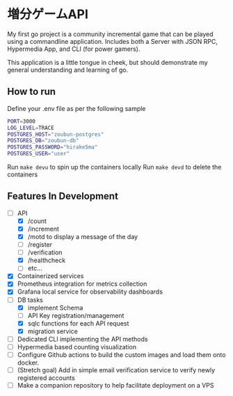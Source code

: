 # 増分ゲームAPI

My first go project is a community incremental game that can be played using a
commandline application. Includes both a Server with JSON RPC, Hypermedia App,
and CLI (for power gamers).

This application is a little tongue in cheek, but should demonstrate my general
understanding and learning of go.

## How to run

Define your .env file as per the following sample

```sh
PORT=3000
LOG_LEVEL=TRACE
POSTGRES_HOST="zoubun-postgres"
POSTGRES_DB="zoubun-db"
POSTGRES_PASSWORD="hirake5ma"
POSTGRES_USER="user"
```

Run `make devu` to spin up the containers locally
Run `make devd` to delete the containers


## Features In Development

- [ ] API
    - [x] /count
    - [x] /increment
    - [x] /motd to display a message of the day
    - [ ] /register
    - [ ] /verification
    - [x] /healthcheck
    - [ ] etc...
- [x] Containerized services
- [x] Prometheus integration for metrics collection
- [x] Grafana local service for observability dashboards
- [ ] DB tasks
    - [x] implement Schema
    - [ ] API Key registration/management
    - [x] sqlc functions for each API request
    - [x] migration service
- [ ] Dedicated CLI implementing the API methods
- [ ] Hypermedia based counting visualization
- [ ] Configure Github actions to build the custom images and load them onto docker.
- [ ] (Stretch goal) Add in simple email verification service to verify newly registered accounts
- [ ] Make a companion repository to help facilitate deployment on a VPS
